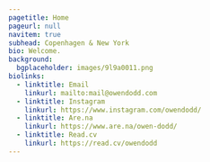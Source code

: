 ```yaml
---
pagetitle: Home
pageurl: null
navitem: true
subhead: Copenhagen & New York
bio: Welcome.
background:
  bgplaceholder: images/9l9a0011.png
biolinks:
  - linktitle: Email
    linkurl: mailto:mail@owendodd.com
  - linktitle: Instagram
    linkurl: https://www.instagram.com/owendodd/
  - linktitle: Are.na
    linkurl: https://www.are.na/owen-dodd/
  - linktitle: Read.cv
    linkurl: https://read.cv/owendodd
---
```

